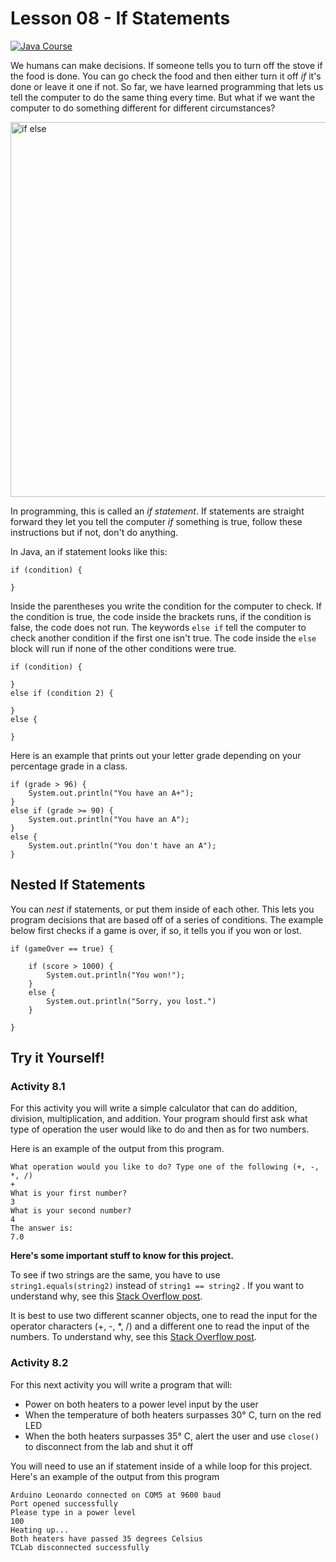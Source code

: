 # Lesson 08 - If Statements

[![Java Course](https://apmonitor.com/che263/uploads/Begin_Java/BeginJava08.png)](https://www.youtube.com/watch?v=99LD4dzspiY&list=PLLBUgWXdTBDgp8_akDMUUV0_QRlIYwjGJ "Begin Java with the TCLab")

We humans can make decisions. If someone tells you to turn off the stove if the food is done. You can go check the food and then either turn it off *if* it's done or leave it one if not. So far, we have learned programming that lets us tell the computer to do the same thing every time. But what if we want the computer to do something different for different circumstances? 

<img src="https://i.imgur.com/jOmXiY7.png" alt="if else" width=600 />

In programming, this is called an *if statement*. If statements are straight forward they let you tell the computer *if* something is true, follow these instructions but if not, don't do anything.

In Java, an if statement looks like this:

```
if (condition) {

}
```

Inside the parentheses you write the condition for the computer to check. If the condition is true, the code inside the brackets runs, if the condition is false, the code does not run. The keywords ```else if``` tell the computer to check another condition if the first one isn't true. The code inside the ```else``` block will run if none of the other conditions were true.

```
if (condition) {

}
else if (condition 2) {

}
else {

}
```
Here is an example that prints out your letter grade depending on your percentage grade in a class.
```
if (grade > 96) {
	System.out.println("You have an A+");
}
else if (grade >= 90) {
	System.out.println("You have an A");
}
else {
	System.out.println("You don't have an A");
}
```


## Nested If Statements
You can *nest* if statements, or put them inside of each other. This lets you program decisions that are based off of a series of conditions. The example below first checks if a game is over, if so, it tells you if you won or lost.

```
if (gameOver == true) {

	if (score > 1000) {
		System.out.println("You won!");
	}
	else {
		System.out.println("Sorry, you lost.")
	}
	
}
```


## Try it Yourself!

### Activity 8.1
For this activity you will write a simple calculator that can do addition, division, multiplication, and addition. Your program should first ask what type of operation the user would like to do and then as for two numbers.

Here is an example of the output from this program.
```
What operation would you like to do? Type one of the following (+, -, *, /)
+
What is your first number?
3
What is your second number?
4
The answer is:
7.0
```
**Here's some important stuff to know for this project.**

To see if two strings are the same, you have to use ```string1.equals(string2)``` instead of ```string1 == string2``` . If you want to understand why, see this [Stack Overflow post](https://stackoverflow.com/questions/513832/how-do-i-compare-strings-in-java#:~:text=Strings%20in%20Java%20are%20immutable.&text=When%20using%20%3D%3D%20operator%20for,string%20compares%20the%20string%20contents.).

It is best to use two different scanner objects, one to read the input for the operator characters (+, -, *, /) and a different one to read the input of the numbers. To understand why, see this [Stack Overflow post](https://stackoverflow.com/questions/13102045/scanner-is-skipping-nextline-after-using-next-or-nextfoo#:~:text=19%20Answers&text=That's%20because%20the%20Scanner.,returns%20after%20reading%20that%20newline..).

### Activity 8.2
For this next activity you will write a program that will:
- Power on both heaters to a power level input by the user
- When the temperature of both heaters surpasses 30° C, turn on the red LED
- When the both heaters surpasses 35° C, alert the user and use ```close()``` to disconnect from the lab and shut it off

You will need to use an if statement inside of a while loop for this project. Here's an example of the output from this program

```
Arduino Leonardo connected on COM5 at 9600 baud
Port opened successfully
Please type in a power level
100
Heating up...
Both heaters have passed 35 degrees Celsius
TCLab disconnected successfully

```
